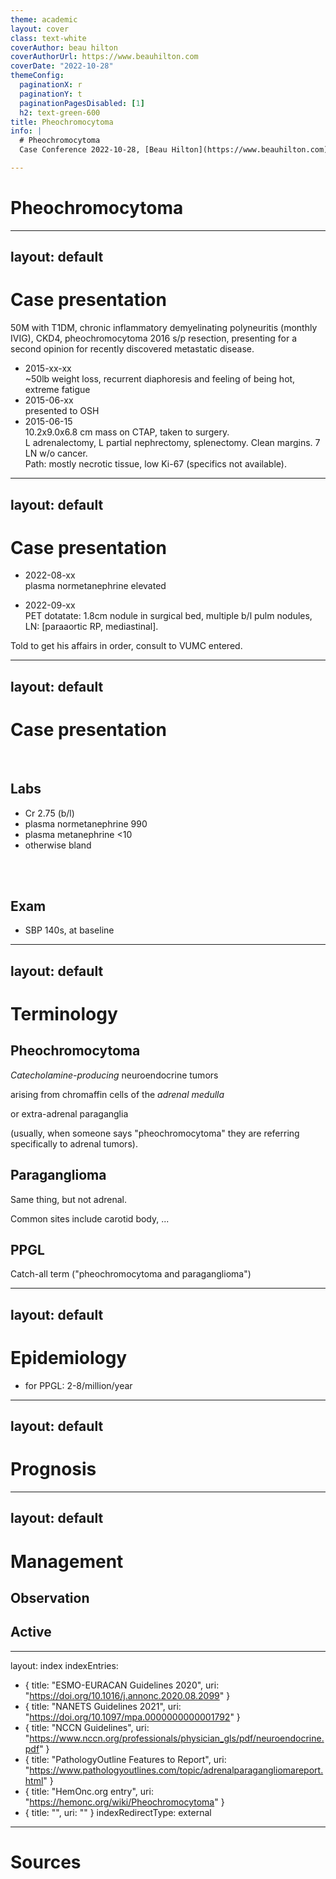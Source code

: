 ```yaml
---
theme: academic
layout: cover
class: text-white
coverAuthor: beau hilton 
coverAuthorUrl: https://www.beauhilton.com
coverDate: "2022-10-28"
themeConfig:
  paginationX: r
  paginationY: t
  paginationPagesDisabled: [1]
  h2: text-green-600
title: Pheochromocytoma
info: |
  # Pheochromocytoma
  Case Conference 2022-10-28, [Beau Hilton](https://www.beauhilton.com)

---
```


# Pheochromocytoma

---
layout: default
---


# Case presentation

50M with T1DM, chronic inflammatory demyelinating polyneuritis (monthly IVIG), CKD4, pheochromocytoma 2016 s/p resection, presenting for a second opinion for recently discovered metastatic disease.

<v-clicks>

- 2015-xx-xx  
~50lb weight loss, recurrent diaphoresis and feeling of being hot, extreme fatigue                     
- 2015-06-xx  
presented to OSH                                                                                        
- 2015-06-15  
10.2x9.0x6.8 cm mass on CTAP, taken to surgery.                                                        
 L adrenalectomy, 
 L partial nephrectomy, splenectomy. Clean margins. 7 LN w/o cancer.                    
 Path: mostly necrotic tissue, low Ki-67 (specifics not available).                                      


</v-clicks>

---
layout: default
---

# Case presentation


<v-clicks>

- 2022-08-xx  
plasma normetanephrine elevated


- 2022-09-xx  
PET dotatate: 1.8cm nodule in surgical bed, multiple b/l pulm nodules, LN: [paraaortic RP, mediastinal].

</v-clicks>

<v-clicks>

Told to get his affairs in order, consult to VUMC entered.

</v-clicks>

---
layout: default
---

# Case presentation

<br>

## Labs

<v-clicks>

- Cr 2.75 (b/l)
- plasma normetanephrine 990
- plasma metanephrine <10
- otherwise bland

</v-clicks>

<br><br>

## Exam


<v-clicks>

- SBP 140s, at baseline

</v-clicks>

---
layout: default
---

# Terminology


## Pheochromocytoma
 
<v-clicks>

*Catecholamine-producing* neuroendocrine tumors 

arising from chromaffin cells 
of the *adrenal medulla*

or extra-adrenal paraganglia

(usually, when someone says "pheochromocytoma" 
they are referring specifically to adrenal tumors).

</v-clicks>

## Paraganglioma

<v-clicks>

Same thing, but not adrenal.

Common sites include carotid body, ...

</v-clicks>

## PPGL

<v-clicks>

Catch-all term ("pheochromocytoma and paraganglioma")

</v-clicks>

---
layout: default
---

# Epidemiology

- for PPGL: 2-8/million/year


---
layout: default
---

# Prognosis


---
layout: default
---

# Management

## Observation

## Active




---
layout: index
indexEntries:
  - { title: "ESMO-EURACAN Guidelines 2020", uri: "https://doi.org/10.1016/j.annonc.2020.08.2099" }
  - { title: "NANETS Guidelines 2021", uri: "https://doi.org/10.1097/mpa.0000000000001792" }
  - { title: "NCCN Guidelines", uri: "https://www.nccn.org/professionals/physician_gls/pdf/neuroendocrine.pdf" }
  - { title: "PathologyOutline Features to Report", uri: "https://www.pathologyoutlines.com/topic/adrenalparagangliomareport.html" }
  - { title: "HemOnc.org entry", uri: "https://hemonc.org/wiki/Pheochromocytoma" }
  - { title: "", uri: "" }
indexRedirectType: external
---

# Sources

